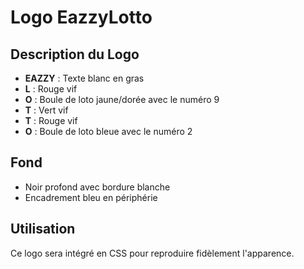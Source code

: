 # Logo EazzyLotto

## Description du Logo
- **EAZZY** : Texte blanc en gras
- **L** : Rouge vif
- **O** : Boule de loto jaune/dorée avec le numéro 9
- **T** : Vert vif  
- **T** : Rouge vif
- **O** : Boule de loto bleue avec le numéro 2

## Fond
- Noir profond avec bordure blanche
- Encadrement bleu en périphérie

## Utilisation
Ce logo sera intégré en CSS pour reproduire fidèlement l'apparence.